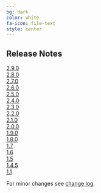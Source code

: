 ```yaml
---
bg: dark
color: white
fa-icon: file-text
style: center
---
```

## Release Notes

[2.9.0](https://github.com/rest-assured/rest-assured/wiki/ReleaseNotes29)<br>
[2.8.0](https://github.com/rest-assured/rest-assured/wiki/ReleaseNotes28)<br>
[2.7.0](https://github.com/rest-assured/rest-assured/wiki/ReleaseNotes27)<br>
[2.6.0](https://github.com/rest-assured/rest-assured/wiki/ReleaseNotes26)<br>
[2.5.0](https://github.com/rest-assured/rest-assured/wiki/ReleaseNotes25)<br>
[2.4.0](https://github.com/rest-assured/rest-assured/wiki/ReleaseNotes24)<br>
[2.3.0](https://github.com/rest-assured/rest-assured/wiki/ReleaseNotes23)<br>
[2.2.0](https://github.com/rest-assured/rest-assured/wiki/ReleaseNotes22)<br>
[2.1.0](https://github.com/rest-assured/rest-assured/wiki/ReleaseNotes21)<br>
[2.0.0](https://github.com/rest-assured/rest-assured/wiki/ReleaseNotes20)<br>
[1.9.0](https://github.com/rest-assured/rest-assured/wiki/ReleaseNotes19)<br>
[1.8.0](https://github.com/rest-assured/rest-assured/wiki/ReleaseNotes18)<br>
[1.7](https://github.com/rest-assured/rest-assured/wiki/ReleaseNotes17)  <br>
[1.6](https://github.com/rest-assured/rest-assured/wiki/ReleaseNotes16)  <br>
[1.5](https://github.com/rest-assured/rest-assured/wiki/ReleaseNotes15)  <br>
[1.4.5](https://github.com/rest-assured/rest-assured/wiki/ReleaseNotes145)<br>
[1.1](https://github.com/rest-assured/rest-assured/wiki/ReleaseNotes11)

For minor changes see [change log](https://raw.githubusercontent.com/rest-assured/rest-assured/master/changelog.txt).